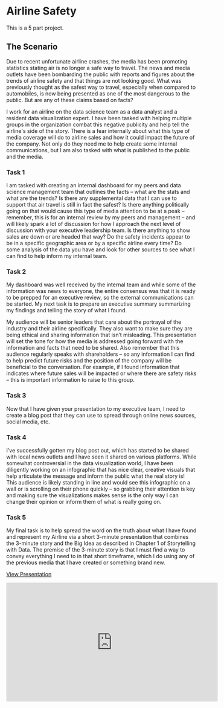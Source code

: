 # Airline Safety
This is a 5 part project.

## The Scenario
Due to recent unfortunate airline crashes, the media has been promoting statistics stating air is no longer a safe way to travel. The news and media outlets have been bombarding the public with reports and figures about the trends of airline safety and that things are not looking good. What was previously thought as the safest way to travel, especially when compared to automobiles, is now being presented as one of the most dangerous to the public. But are any of these claims based on facts?

I work for an airline on the data science team as a data analyst and a resident data visualization expert. I have been tasked with helping multiple groups in the organization combat this negative publicity and help tell the airline's side of the story. There is a fear internally about what this type of media coverage will do to airline sales and how it could impact the future of the company. Not only do they need me to help create some internal communications, but I am also tasked with what is published to the public and the media.

### Task 1
I am tasked with creating an internal dashboard for my peers and data science management team that outlines the facts – what are the stats and what are the trends? Is there any supplemental data that I can use to support that air travel is still in fact the safest? Is there anything politically going on that would cause this type of media attention to be at a peak – remember, this is for an internal review by my peers and management – and will likely spark a lot of discussion for how I approach the next level of discussion with your executive leadership team. Is there anything to show sales are down or are headed that way? Do the safety incidents appear to be in a specific geographic area or by a specific airline every time? Do some analysis of the data you have and look for other sources to see what I can find to help inform my internal team.

### Task 2
My dashboard was well received by the internal team and while some of the information was news to everyone, the entire consensus was that it is ready to be prepped for an executive review, so the external communications can be started. My next task is to prepare an executive summary summarizing my findings and telling the story of what I found.

My audience will be senior leaders that care about the portrayal of the industry and their airline specifically. They also want to make sure they are being ethical and sharing information that isn’t misleading. This presentation will set the tone for how the media is addressed going forward with the information and facts that need to be shared. Also remember that this audience regularly speaks with shareholders – so any information I can find to help predict future risks and the position of the company will be beneficial to the conversation. For example, if I found information that indicates where future sales will be impacted or where there are safety risks – this is important information to raise to this group.

### Task 3
Now that I have given your presentation to my executive team, I need to create a blog post that they can use to spread through online news sources, social media, etc.

### Task 4
I’ve successfully gotten my blog post out, which has started to be shared with local news outlets and I have seen it shared on various platforms. While somewhat controversial in the data visualization world, I have been diligently working on an infographic that has nice clear, creative visuals that help articulate the message and inform the public what the real story is! This audience is likely standing in line and would see this infographic on a wall or is scrolling on their phone quickly – so grabbing their attention is key and making sure the visualizations makes sense is the only way I can change their opinion or inform them of what is really going on.

### Task 5
My final task is to help spread the word on the truth about what I have found and represent my Airline via a short 3-minute presentation that combines the 3-minute story and the Big Idea as described in Chapter 1 of Storytelling with Data.  The premise of the 3-minute story is that I must find a way to convey everything I need to in that short timeframe, which I do using any of the previous media that I have created or something brand new.

[View Presentation](https://youtu.be/wTzL3lEK3Iw)

<iframe width="560" height="315" src="https://www.youtube.com/embed/wTzL3lEK3Iw" title="YouTube video player" frameborder="0" allow="accelerometer; autoplay; clipboard-write; encrypted-media; gyroscope; picture-in-picture" allowfullscreen></iframe>
